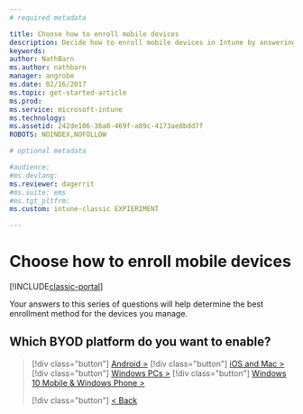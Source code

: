 ```yaml
---
# required metadata

title: Choose how to enroll mobile devices 
description: Decide how to enroll mobile devices in Intune by answering a few simple questions
keywords:
author: NathBarn
ms.author: nathbarn
manager: angrobe
ms.date: 02/16/2017
ms.topic: get-started-article
ms.prod:
ms.service: microsoft-intune
ms.technology:
ms.assetid: 242de106-36a0-469f-a89c-4173ae8bdd7f
ROBOTS: NOINDEX,NOFOLLOW

# optional metadata

#audience:
#ms.devlang:
ms.reviewer: dagerrit
#ms.suite: ems
#ms.tgt_pltfrm:
ms.custom: intune-classic EXPIERIMENT

---
```

# Choose how to enroll mobile devices

[!INCLUDE[classic-portal](../includes/classic-portal.md)]

Your answers to this series of questions will help determine the best enrollment method for the devices you manage.

## **Which BYOD platform do you want to enable?**

> [!div  class="button"]
> [Android >](/intune-classic/deploy-use/set-up-android-management-with-microsoft-intune)
> [!div class="button"]
> [iOS and Mac >](/intune-classic/deploy-use/set-up-ios-and-mac-management-with-microsoft-intune)
> [!div class="button"]
> [Windows PCs >](/intune-classic/deploy-use/set-up-windows-device-management-with-microsoft-intune)
> [!div class="button"]
> [Windows 10 Mobile & Windows Phone >](/intune-classic/deploy-use/set-up-windows-phone-management-with-microsoft-intune)
> 
> 
> [!div class="button"]
> [< Back](choose-how-to-enroll-devices1.md)
